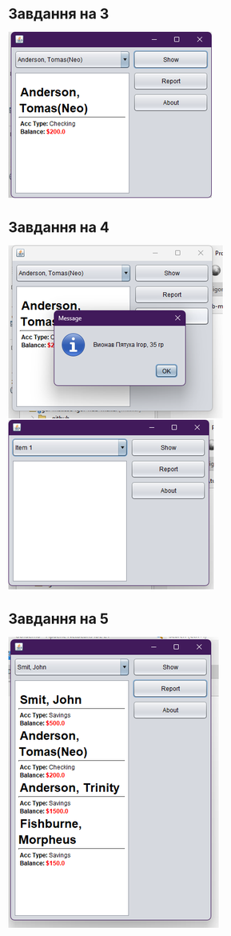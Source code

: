 # Завдання на 3
![](images/Screenshot_2.png)
# Завдання на 4
![](images/Screenshot_3.png)
![](images/Screenshot_4.png)
# Завдання на 5
![](images/Screenshot_5.png)